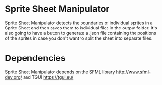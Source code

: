 # Sprite Sheet Manipulator
Sprite Sheet Manipulator detects the boundaries of individual sprites in a Sprite Sheet and then saves them to individual files in the output folder. It's also going to have a button to generate a .json file containing the positions of the sprites in case you don't want to split the sheet into separate files.

# Dependencies
Sprite Sheet Manipulator depends on the SFML library http://www.sfml-dev.org/ and TGUI https://tgui.eu/
